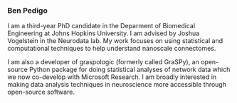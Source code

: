 ### Ben Pedigo

I am a third-year PhD candidate in the Deparment of Biomedical Engineering at Johns Hopkins University. I am advised by Joshua Vogelstein in the Neurodata lab. My work focuses on using statistical and computational techniques to help understand nanoscale connectomes.

I am also a developer of graspologic (formerly called GraSPy), an open-source Python package for doing statistical analyses of network data which we now co-develop with Microsoft Research. I am broadly interested in making data analysis techniques in neuroscience more accessible through open-source software.
